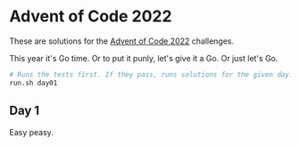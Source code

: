 # Advent of Code 2022

These are solutions for the [Advent of Code 2022](https://adventofcode.com/2022) challenges.

This year it's Go time. Or to put it punly, let's give it a Go. Or just let's Go.

```bash
# Runs the tests first. If they pass, runs solutions for the given day.
run.sh day01
```

## Day 1

Easy peasy.
